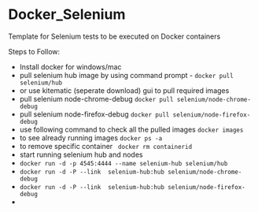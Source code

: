 # Docker_Selenium
Template for Selenium tests to be executed on Docker containers

Steps to Follow:

* Install docker for windows/mac
* pull selenium hub image by using command prompt - ```docker pull selenium/hub```
* or use kitematic (seperate download) gui to pull required images
* pull selenium node-chrome-debug ```docker pull selenium/node-chrome-debug```
* pull selenium node-firefox-debug ```docker pull selenium/node-firefox-debug```
* use following command to check all the pulled images ```docker images``` 
* to see already running images ```docker ps -a```
* to remove specific container ``` docker rm containerid```
* start running selenium hub and nodes
* ```docker run -d -p 4545:4444 --name selenium-hub selenium/hub```
* ```docker run -d -P --link  selenium-hub:hub selenium/node-chrome-debug```
* ```docker run -d -P --link  selenium-hub:hub selenium/node-firefox-debug```
*






